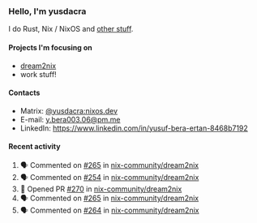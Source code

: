 ### Hello, I'm yusdacra

I do Rust, Nix / NixOS and [other stuff](https://gaze.systems/).

#### Projects I'm focusing on

- [dream2nix](https://github.com/nix-community/dream2nix)
- work stuff!

#### Contacts

- Matrix: [@yusdacra:nixos.dev](https://matrix.to/#/@yusdacra:nixos.dev)
- E-mail: y.bera003.06@pm.me
- LinkedIn: https://www.linkedin.com/in/yusuf-bera-ertan-8468b7192

#### Recent activity

<!--START_SECTION:activity-->
1. 🗣 Commented on [#265](https://github.com/nix-community/dream2nix/issues/265) in [nix-community/dream2nix](https://github.com/nix-community/dream2nix)
2. 🗣 Commented on [#254](https://github.com/nix-community/dream2nix/issues/254) in [nix-community/dream2nix](https://github.com/nix-community/dream2nix)
3. 💪 Opened PR [#270](https://github.com/nix-community/dream2nix/pull/270) in [nix-community/dream2nix](https://github.com/nix-community/dream2nix)
4. 🗣 Commented on [#265](https://github.com/nix-community/dream2nix/issues/265) in [nix-community/dream2nix](https://github.com/nix-community/dream2nix)
5. 🗣 Commented on [#264](https://github.com/nix-community/dream2nix/issues/264) in [nix-community/dream2nix](https://github.com/nix-community/dream2nix)
<!--END_SECTION:activity-->
